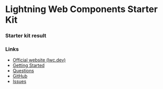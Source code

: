 # Lightning Web Components Starter Kit

### Starter kit result

<wcd-show>
  <custom-element name="test"></custom-element>
</wcd-show>

### Links

- [Official website (lwc.dev)](https://lwc.dev)
- [Getting Started](https://lwc.dev/guide/introduction)
- [Questions](https://salesforce.stackexchange.com/questions/tagged/lightning-web-components)
- [GitHub](https://github.com/salesforce/lwc)
- [Issues](https://github.com/salesforce/lwc/issues)

